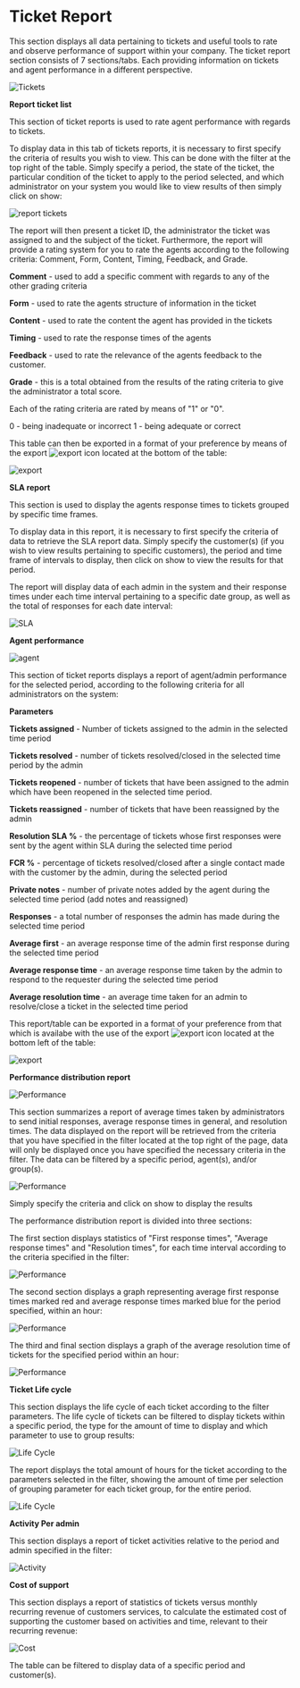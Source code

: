 Ticket Report
==============


This section displays all data pertaining to tickets and useful tools to rate and observe performance of support within your company. The ticket report section consists of 7 sections/tabs. Each providing information on tickets and agent performance in a different perspective.

![Tickets](2.png)

**Report ticket list**

This section of ticket reports is used to rate agent performance with regards to tickets.

To display data in this tab of tickets reports, it is necessary to first specify the criteria of results you wish to view. This can be done with the filter at the top right of the table. Simply specify a period, the state of the ticket, the particular condition of the ticket to apply to the period selected, and which administrator on your system you would like to view results of then simply click on show:

![report tickets](3.png)

The report will then present a ticket ID, the administrator the ticket was assigned to and the subject of the ticket. Furthermore, the report will provide a rating system for you to rate the agents according to the following criteria: Comment,	Form,	Content,	Timing,	Feedback, and	Grade.

**Comment** - used to add a specific comment with regards to any of the other grading criteria

**Form** - used to rate the agents structure of information in the ticket

**Content** - used to rate the content the agent has provided in the tickets

**Timing** - used to rate the response times of the agents

**Feedback** - used to rate the relevance of the agents feedback to the customer.

**Grade** - this is a total obtained from the results of the rating criteria to give the administrator a total score.

Each of the rating criteria are rated by means of "1" or "0".

0 - being inadequate or incorrect
1 - being adequate or correct

This table can then be exported in a format of your preference by means of the export ![export](export.png) icon located at the bottom of the table:

![export](export1.png)

**SLA report**

This section is used to display the agents response times to tickets grouped by specific time frames.

To display data in this report, it is necessary to first specify the criteria of data to retrieve the SLA report data. Simply specify the customer(s) (if you wish to view results pertaining to  specific customers), the period and time frame of intervals to display, then click on show to view the results for that period.

The report will display data of each admin in the system and their response times under each time interval pertaining to a specific date group, as well as the total of responses for each date interval:

![SLA](5.png)


**Agent performance**

![agent](6.png)

This section of ticket reports displays a report of agent/admin performance for the selected period, according to the following criteria for all administrators on the system:


**Parameters**

**Tickets assigned** - Number of tickets assigned to the admin in the selected time period

**Tickets resolved** - number of tickets resolved/closed in the selected time period by the admin

**Tickets reopened** - number of tickets that have been assigned to the admin which have been reopened in the selected time period.

**Tickets reassigned** - number of tickets that have been reassigned by the admin

**Resolution SLA %**	- the percentage of tickets whose first responses were sent by the agent within SLA during the selected time period

  **FCR %** - percentage of tickets resolved/closed after a single contact made with the customer by the admin, during the selected period

**Private notes** - number of private notes added by the agent during the selected time period (add notes and reassigned)

**Responses**	- a total number of responses the admin has made during the selected time period

**Average first**	- an average response time of the admin first response during the selected time period

**Average response time**	- an average response time taken by the admin to respond to the requester during the selected time period

**Average resolution time** - an average time taken for an admin to resolve/close a ticket in the selected time period

This report/table can be exported in a format of your preference from that which is availabe with the use of the export ![export](export.png) icon located at the bottom left of the table:

![export](export1.png)


**Performance distribution report**

![Performance](7.png)

This section summarizes a report of average times taken by administrators to send initial responses, average response times in general, and resolution times. The data displayed on the report will be retrieved from the criteria that you have specified in the filter located at the top right of the page, data will only be displayed once you have specified the necessary criteria in the filter. The data can be filtered by a specific period, agent(s), and/or group(s).

![Performance](8.png)

Simply specify the criteria and click on show to display the results


The performance distribution report is divided into three sections:

The first section displays statistics of "First response times", "Average response times" and "Resolution times", for each time interval according to the criteria specified in the filter:

![Performance](11.png)

The second section displays a graph representing average first response times marked red and average response times marked blue for the period specified, within an hour:

![Performance](9.png)

The third and final section displays a graph of the average resolution time of tickets for the specified period within an hour:

![Performance](10.png)

**Ticket Life cycle**

This section displays the life cycle of each ticket according to the filter parameters. The life cycle of tickets can be filtered to display tickets within a specific period, the type for the amount of time to display and which parameter to use to group results:

![Life Cycle](life.png)

The report displays the total amount of hours for the ticket according to the parameters selected in the filter, showing the amount of time per selection of grouping parameter for each ticket group, for the entire period.

![Life Cycle](life2.png)


**Activity Per admin**

This section displays a report of ticket activities relative to the period and admin specified in the filter:

![Activity](activity.png)

**Cost of support**

This section displays a report of statistics of tickets versus monthly recurring revenue of customers services, to calculate the estimated cost of supporting the customer based on activities and time, relevant to their recurring revenue:

![Cost](cost.png)

The table can be filtered to display data of a specific period and customer(s).
